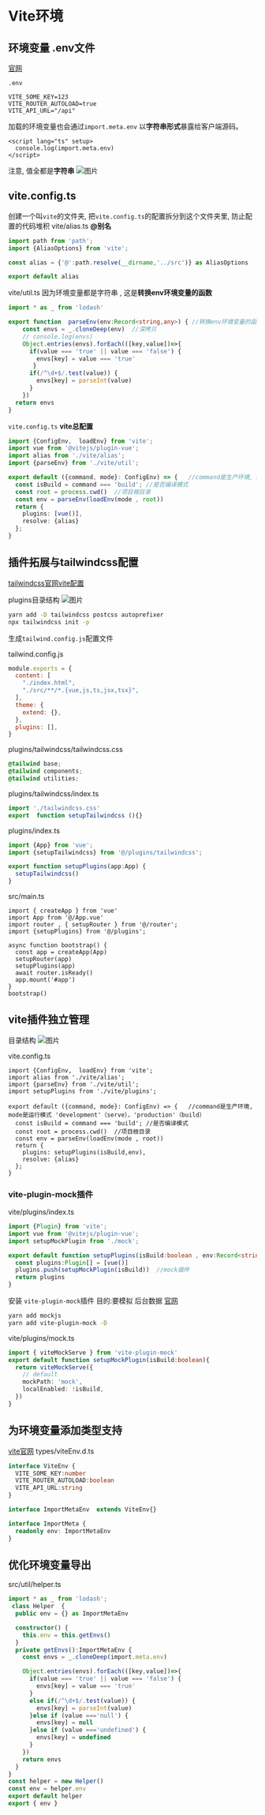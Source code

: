 # Vite环境
## 环境变量 .env文件
[官网](https://cn.vitejs.dev/guide/env-and-mode.html)

`.env`
```
VITE_SOME_KEY=123
VITE_ROUTER_AUTOLOAD=true
VITE_API_URL="/api"
```
加载的环境变量也会通过`import.meta.env` 以**字符串形式**暴露给客户端源码。
```vue
<script lang="ts" setup>
  console.log(import.meta.env)
</script>
```
注意, 值全都是**字符串**
![图片](../../docs/.vuepress/public/images/env.png)

## vite.config.ts
创建一个叫`vite`的文件夹, 把`vite.config.ts`的配置拆分到这个文件夹里, 防止配置的代码堆积
vite/alias.ts  **@别名**
```ts
import path from 'path';
import {AliasOptions} from 'vite';

const alias = {'@':path.resolve(__dirname,'../src')} as AliasOptions

export default alias
```
vite/util.ts  因为环境变量都是字符串 , 这是**转换env环境变量的函数**
```ts
import * as _ from 'lodash'

export function  parseEnv(env:Record<string,any>) { //转换env环境变量的函数
    const envs = _.cloneDeep(env)  //深拷贝
    // console.log(envs)
    Object.entries(envs).forEach(([key,value])=>{
      if(value === 'true' || value === 'false') {
        envs[key] = value === 'true'
       }
      if(/^\d+$/.test(value)) {
        envs[key] = parseInt(value)
      }
    })
  return envs
}
```
`vite.config.ts`  **vite总配置**
```ts
import {ConfigEnv,  loadEnv} from 'vite';
import vue from '@vitejs/plugin-vue';
import alias from './vite/alias';
import {parseEnv} from './vite/util';

export default ({command, mode}: ConfigEnv) => {   //command是生产环境, mode是运行模式 'development'（serve），'production'（build）
  const isBuild = command === 'build'; //是否编译模式
  const root = process.cwd()  //项目根目录
  const env = parseEnv(loadEnv(mode , root))
  return {
    plugins: [vue()],
    resolve: {alias}
  };
}
```

## 插件拓展与tailwindcss配置
[tailwindcss官网vite配置](https://tailwindcss.com/docs/guides/vite)

plugins目录结构 ![图片](../.vuepress/public/images/tailwindcss.png)
```sh
yarn add -D tailwindcss postcss autoprefixer
npx tailwindcss init -p
```
生成`tailwind.config.js`配置文件

tailwind.config.js
```js
module.exports = {
  content: [
    "./index.html",
    "./src/**/*.{vue,js,ts,jsx,tsx}",
  ],
  theme: {
    extend: {},
  },
  plugins: [],
}
```
plugins/tailwindcss/tailwindcss.css
```css
@tailwind base;
@tailwind components;
@tailwind utilities;
```
plugins/tailwindcss/index.ts
```ts
import './tailwindcss.css'
export  function setupTailwindcss (){}
```
plugins/index.ts
```ts
import {App} from 'vue';
import {setupTailwindcss} from '@/plugins/tailwindcss';

export function setupPlugins(app:App) {
  setupTailwindcss()
}
```
src/main.ts
```ts{4,9}
import { createApp } from 'vue'
import App from '@/App.vue'
import router , { setupRouter } from '@/router';
import {setupPlugins} from '@/plugins';

async function bootstrap() {
  const app = createApp(App)
  setupRouter(app)
  setupPlugins(app)
  await router.isReady()
  app.mount('#app')
}
bootstrap()
```

## vite插件独立管理
目录结构
![图片](../../docs/.vuepress/public/images/vitePlugins.png)

vite.config.ts
```ts{11}
import {ConfigEnv,  loadEnv} from 'vite';
import alias from './vite/alias';
import {parseEnv} from './vite/util';
import setupPlugins from './vite/plugins';

export default ({command, mode}: ConfigEnv) => {   //command是生产环境, mode是运行模式 'development'（serve），'production'（build）
  const isBuild = command === 'build'; //是否编译模式
  const root = process.cwd()  //项目根目录
  const env = parseEnv(loadEnv(mode , root))
  return {
    plugins: setupPlugins(isBuild,env),
    resolve: {alias}
  };
}
```
### vite-plugin-mock插件
vite/plugins/index.ts
```ts
import {Plugin} from 'vite';
import vue from '@vitejs/plugin-vue';
import setupMockPlugin from './mock';

export default function setupPlugins(isBuild:boolean , env:Record<string , any>) {
  const plugins:Plugin[] = [vue()]
  plugins.push(setupMockPlugin(isBuild))  //mock插件
  return plugins
}
```

安装 `vite-plugin-mock`插件
目的:要模拟 后台数据
[官网](https://github.com/vbenjs/vite-plugin-mock)
```sh
yarn add mockjs
yarn add vite-plugin-mock -D
```
vite/plugins/mock.ts  
```ts
import { viteMockServe } from 'vite-plugin-mock'
export default function setupMockPlugin(isBuild:boolean){
  return viteMockServe({
    // default
    mockPath: 'mock',
    localEnabled: !isBuild,
  })
}
```
## 为环境变量添加类型支持
[vite官网](https://cn.vitejs.dev/guide/env-and-mode.html#intellisense)
types/viteEnv.d.ts
```ts
interface ViteEnv {
  VITE_SOME_KEY:number
  VITE_ROUTER_AUTOLOAD:boolean
  VITE_API_URL:string
}

interface ImportMetaEnv  extends ViteEnv{}

interface ImportMeta {
  readonly env: ImportMetaEnv
}
```


## 优化环境变量导出
src/util/helper.ts
```ts
import * as _ from 'lodash';
 class Helper  {
  public env = {} as ImportMetaEnv

  constructor() {
    this.env = this.getEnvs()
  }
  private getEnvs():ImportMetaEnv {
    const envs = _.cloneDeep(import.meta.env)

    Object.entries(envs).forEach(([key,value])=>{
      if(value === 'true' || value === 'false') {
        envs[key] = value === 'true'
      }
      else if(/^\d+$/.test(value)) {
        envs[key] = parseInt(value)
      }else if (value ==='null') {
        envs[key] = null
      }else if (value ==='undefined') {
        envs[key] = undefined
      }
    })
    return envs
  }
}
const helper = new Helper()
const env = helper.env
export default helper
export { env }
```